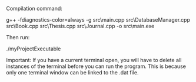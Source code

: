 Compilation command:

g++ -fdiagnostics-color=always -g src\main.cpp src\DatabaseManager.cpp src\Book.cpp src\Thesis.cpp src\Journal.cpp -o src\main.exe

Then run:

./myProjectExecutable

Important: If you have a current terminal open, you will have to delete all instances of the terminal before you can run the program. This is because only one terminal window can be linked to the .dat file.

